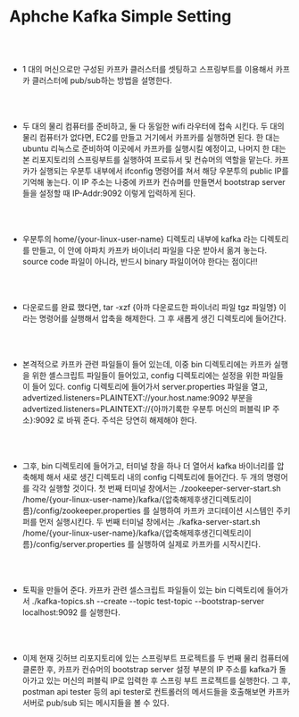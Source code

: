 # Aphche Kafka Simple Setting

<br><br/>
- 1 대의 머신으로만 구성된 카프카 클러스터를 셋팅하고 스프링부트를 이용해서 카프카 클러스터에 pub/sub하는 방법을 설명한다.

<br><br/>
- 두 대의 물리 컴퓨터를 준비하고, 둘 다 동일한 wifi 라우터에 접속 시킨다.
두 대의 물리 컴퓨터가 없다면, EC2를 만들고 거기에서 카프카를 실행하면 된다.
  한 대는 ubuntu 리눅스로 준비하여 이곳에서 카프카를 실행시킬 예정이고,
  나머지 한 대는 본 리포지토리의 스프링부트를 실행하여 프로듀서 및 컨슈머의 역할을 맡는다.
  카프카가 실행되는 우분투 내부에서 ifconfig 명령어를 쳐서 해당 우분투의 public IP를 기억해 놓는다.
  이 IP 주소는 나중에 카프카 컨슈머를 만들면서 bootstrap server들을 설정할 때 IP-Addr:9092 이렇게 입력하게 된다.

<br><br/>
- 우분투의 home/{your-linux-user-name} 디렉토리 내부에 kafka 라는 디렉토리를 만들고,
  이 안에 아파치 카프카 바이너리 파일을 다운 받아서 옮겨 놓는다.
  source code 파일이 아니라, 반드시 binary 파일이어야 한다는 점이다!!

<br><br/>
- 다운로드를 완료 했다면, tar -xzf {아까 다운로드한 파이너리 파일 tgz 파일명}
이라는 명령어를 실행해서 압축을 해제한다. 그 후 새롭게 생긴 디렉토리에 들어간다.

<br><br/>
- 본격적으로 카프카 관련 파일들이 들어 있는데, 이중 bin 디렉토리에는 카프카 실행을 위한 셸스크립트 파일들이 들어있고,
config 디렉토리에는 설정을 위한 파일들이 들어 있다.
config 디렉토리에 들어가서 server.properties 파일을 열고,
advertized.listeners=PLAINTEXT://your.host.name:9092 부분을 
advertized.listeners=PLAINTEXT://{아까기록한 우분투 머신의 퍼블릭 IP 주소}:9092
로 바꿔 준다. 주석은 당연히 해제해야 한다.

<br><br/>
- 그후, bin 디렉토리에 들어가고, 터미널 창을 하나 더 열어서 kafka 바이너리를 압축해제 해서
새로 생긴 디렉토리 내의 config 디렉토리에 들어간다. 두 개의 명령어를 각각 실행할 것이다.
첫 번째 터미널 창에서는
./zookeeper-server-start.sh /home/{your-linux-user-name}/kafka/{압축해제후생긴디렉토리이름}/config/zookeeper.properties
를 실행하여 카프카 코디테이션 시스템인 주키퍼를 먼저 실행시킨다.
두 번째 터미널 창에서는
./kafka-server-start.sh /home/{your-linux-user-name}/kafka/{압축해제후생긴디렉토리이름}/config/server.properties
를 실행하여 실제로 카프카를 시작시킨다.

<br><br/>
- 토픽을 만들어 준다. 카프카 관련 셀스크립트 파일들이 있는 bin 디렉토리에 들어가서 
./kafka-topics.sh --create --topic test-topic --bootstrap-server localhost:9092
를 실행한다.

<br><br/>
- 이제 현재 깃허브 리포지토리에 있는 스프링부트 프로젝트를 두 번째 물리 컴퓨터에 클론한 후,
카프카 컨슈머의 bootstrap server 설정 부분의 IP 주소를 kafka가 돌아가고 있는 머신의 퍼블릭 IP로 입력한 후
스프링 부트 프로젝트를 실행한다.
그 후, postman api tester 등의 api tester로 컨트롤러의 메서드들을 호출해보면 카프카 서버로 pub/sub 되는 메시지들을 볼 수 있다. 